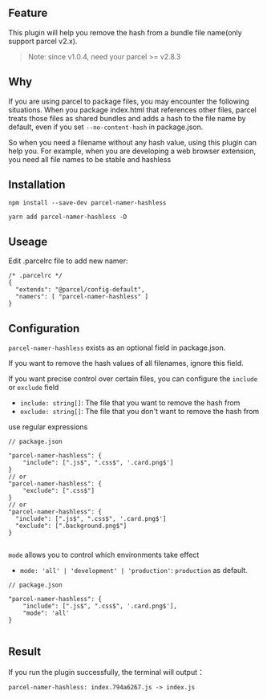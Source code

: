 ## Feature

This plugin will help you remove the hash from a bundle file name(only support parcel v2.x).

> Note: since v1.0.4, need your parcel >= v2.8.3

## Why

If you are using parcel to package files, you may encounter the following situations.
When you package index.html that references other files, parcel treats those files as shared bundles and adds a hash to the file name by default, even if you set `--no-content-hash` in package.json.

So when you need a filename without any hash value, using this plugin can help you. For example, when you are developing a web browser extension, you need all file names to be stable and hashless

## Installation

`npm install --save-dev parcel-namer-hashless`

`yarn add parcel-namer-hashless -D`

## Useage

Edit .parcelrc file to add new namer:

```
/* .parcelrc */
{
  "extends": "@parcel/config-default",
  "namers": [ "parcel-namer-hashless" ]
}
```

## Configuration


`parcel-namer-hashless` exists as an optional field in package.json.

If you want to remove the hash values of all filenames, ignore this field.

If you want precise control over certain files, you can configure the `include` or `exclude` field

- `include: string[]`: The file that you want to remove the hash from
- `exclude: string[]`: The file that you don't want to remove the hash from

use regular expressions
```
// package.json

"parcel-namer-hashless": {
    "include": [".js$", ".css$", '.card.png$']
}
// or
"parcel-namer-hashless": {
    "exclude": [".css$"]
}
// or
"parcel-namer-hashless": {
  "include": [".js$", ".css$", '.card.png$']
  "exclude": [".background.png$"]
}
 
```

`mode` allows you to control which environments take effect
- `mode: 'all' | 'development' | 'production'`: `production` as default.
```
// package.json

"parcel-namer-hashless": {
    "include": [".js$", ".css$", '.card.png$'],
    "mode": 'all'
}
 
```

## Result

If you run the plugin successfully, the terminal will output：

```
parcel-namer-hashless: index.794a6267.js -> index.js
```

